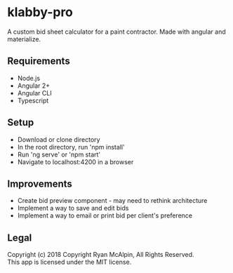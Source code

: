 # klabby-pro
A custom bid sheet calculator for a paint contractor. Made with angular and materialize.

## Requirements
* Node.js
* Angular 2+
* Angular CLI
* Typescript

## Setup
* Download or clone directory
* In the root directory, run 'npm install'
* Run 'ng serve' or 'npm start'
* Navigate to localhost:4200 in a browser

## Improvements
* Create bid preview component - may need to rethink architecture
* Implement a way to save and edit bids
* Implement a way to email or print bid per client's preference


## Legal
Copyright (c) 2018 Copyright Ryan McAlpin, All Rights Reserved.<br>
This app is licensed under the MIT license.
